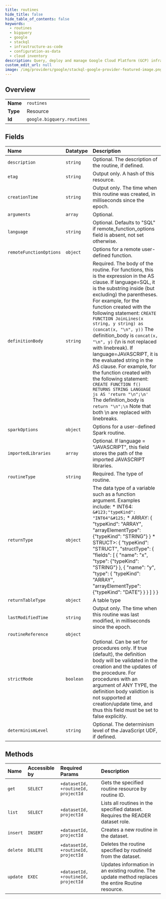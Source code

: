 ```yaml
---
title: routines
hide_title: false
hide_table_of_contents: false
keywords:
  - routines
  - bigquery
  - google    
  - stackql
  - infrastructure-as-code
  - configuration-as-data
  - cloud inventory
description: Query, deploy and manage Google Cloud Platform (GCP) infrastructure and resources using SQL
custom_edit_url: null
image: /img/providers/google/stackql-google-provider-featured-image.png
---
```

  
    

## Overview
<table><tbody>
<tr><td><b>Name</b></td><td><code>routines</code></td></tr>
<tr><td><b>Type</b></td><td>Resource</td></tr>
<tr><td><b>Id</b></td><td><code>google.bigquery.routines</code></td></tr>
</tbody></table>

## Fields
| Name | Datatype | Description |
|:-----|:---------|:------------|
| `description` | `string` | Optional. The description of the routine, if defined. |
| `etag` | `string` | Output only. A hash of this resource. |
| `creationTime` | `string` | Output only. The time when this routine was created, in milliseconds since the epoch. |
| `arguments` | `array` | Optional. |
| `language` | `string` | Optional. Defaults to "SQL" if remote_function_options field is absent, not set otherwise. |
| `remoteFunctionOptions` | `object` | Options for a remote user-defined function. |
| `definitionBody` | `string` | Required. The body of the routine. For functions, this is the expression in the AS clause. If language=SQL, it is the substring inside (but excluding) the parentheses. For example, for the function created with the following statement: `CREATE FUNCTION JoinLines(x string, y string) as (concat(x, "\n", y))` The definition_body is `concat(x, "\n", y)` (\n is not replaced with linebreak). If language=JAVASCRIPT, it is the evaluated string in the AS clause. For example, for the function created with the following statement: `CREATE FUNCTION f() RETURNS STRING LANGUAGE js AS 'return "\n";\n'` The definition_body is `return "\n";\n` Note that both \n are replaced with linebreaks. |
| `sparkOptions` | `object` | Options for a user-defined Spark routine. |
| `importedLibraries` | `array` | Optional. If language = "JAVASCRIPT", this field stores the path of the imported JAVASCRIPT libraries. |
| `routineType` | `string` | Required. The type of routine. |
| `returnType` | `object` | The data type of a variable such as a function argument. Examples include: * INT64: `&#123;"typeKind": "INT64"&#125;` * ARRAY: &#123; "typeKind": "ARRAY", "arrayElementType": &#123;"typeKind": "STRING"&#125; &#125; * STRUCT&gt;: &#123; "typeKind": "STRUCT", "structType": &#123; "fields": [ &#123; "name": "x", "type": &#123;"typeKind": "STRING"&#125; &#125;, &#123; "name": "y", "type": &#123; "typeKind": "ARRAY", "arrayElementType": &#123;"typeKind": "DATE"&#125; &#125; &#125; ] &#125; &#125; |
| `returnTableType` | `object` | A table type |
| `lastModifiedTime` | `string` | Output only. The time when this routine was last modified, in milliseconds since the epoch. |
| `routineReference` | `object` |  |
| `strictMode` | `boolean` | Optional. Can be set for procedures only. If true (default), the definition body will be validated in the creation and the updates of the procedure. For procedures with an argument of ANY TYPE, the definition body validtion is not supported at creation/update time, and thus this field must be set to false explicitly. |
| `determinismLevel` | `string` | Optional. The determinism level of the JavaScript UDF, if defined. |
## Methods
| Name | Accessible by | Required Params | Description |
|:-----|:--------------|:----------------|:------------|
| `get` | `SELECT` | `+datasetId, +routineId, projectId` | Gets the specified routine resource by routine ID. |
| `list` | `SELECT` | `+datasetId, projectId` | Lists all routines in the specified dataset. Requires the READER dataset role. |
| `insert` | `INSERT` | `+datasetId, projectId` | Creates a new routine in the dataset. |
| `delete` | `DELETE` | `+datasetId, +routineId, projectId` | Deletes the routine specified by routineId from the dataset. |
| `update` | `EXEC` | `+datasetId, +routineId, projectId` | Updates information in an existing routine. The update method replaces the entire Routine resource. |
